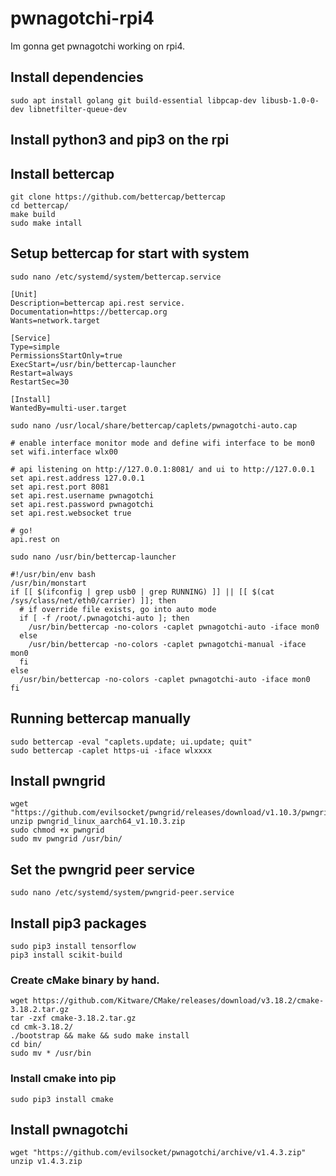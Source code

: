 # pwnagotchi-rpi4
Im gonna get pwnagotchi working on rpi4.

## Install dependencies
```shell
sudo apt install golang git build-essential libpcap-dev libusb-1.0-0-dev libnetfilter-queue-dev
```

## Install python3 and pip3 on the rpi


## Install bettercap
```shell
git clone https://github.com/bettercap/bettercap
cd bettercap/
make build
sudo make intall
```

## Setup bettercap for start with system
```shell
sudo nano /etc/systemd/system/bettercap.service
```

```text
[Unit]
Description=bettercap api.rest service.
Documentation=https://bettercap.org
Wants=network.target

[Service]
Type=simple
PermissionsStartOnly=true
ExecStart=/usr/bin/bettercap-launcher
Restart=always
RestartSec=30

[Install]
WantedBy=multi-user.target
```


```shell
sudo nano /usr/local/share/bettercap/caplets/pwnagotchi-auto.cap
```

```text
# enable interface monitor mode and define wifi interface to be mon0
set wifi.interface wlx00

# api listening on http://127.0.0.1:8081/ and ui to http://127.0.0.1
set api.rest.address 127.0.0.1
set api.rest.port 8081
set api.rest.username pwnagotchi
set api.rest.password pwnagotchi
set api.rest.websocket true

# go!
api.rest on
```

```shell
sudo nano /usr/bin/bettercap-launcher
```

```text
#!/usr/bin/env bash
/usr/bin/monstart
if [[ $(ifconfig | grep usb0 | grep RUNNING) ]] || [[ $(cat /sys/class/net/eth0/carrier) ]]; then
  # if override file exists, go into auto mode
  if [ -f /root/.pwnagotchi-auto ]; then
    /usr/bin/bettercap -no-colors -caplet pwnagotchi-auto -iface mon0
  else
    /usr/bin/bettercap -no-colors -caplet pwnagotchi-manual -iface mon0
  fi
else
  /usr/bin/bettercap -no-colors -caplet pwnagotchi-auto -iface mon0
fi
```

## Running bettercap manually
```shell
sudo bettercap -eval "caplets.update; ui.update; quit"
sudo bettercap -caplet https-ui -iface wlxxxx
```

## Install pwngrid
```shell
wget "https://github.com/evilsocket/pwngrid/releases/download/v1.10.3/pwngrid_linux_aarch64_v1.10.3.zip"
unzip pwngrid_linux_aarch64_v1.10.3.zip
sudo chmod +x pwngrid
sudo mv pwngrid /usr/bin/
```

## Set the pwngrid peer service
```shell
sudo nano /etc/systemd/system/pwngrid-peer.service
```

## Install pip3 packages
```shell
sudo pip3 install tensorflow
pip3 install scikit-build
```

### Create cMake binary by hand.
```shell
wget https://github.com/Kitware/CMake/releases/download/v3.18.2/cmake-3.18.2.tar.gz
tar -zxf cmake-3.18.2.tar.gz
cd cmk-3.18.2/
./bootstrap && make && sudo make install
cd bin/
sudo mv * /usr/bin
```

### Install cmake into pip
```shell
sudo pip3 install cmake
```

## Install pwnagotchi
```shell
wget "https://github.com/evilsocket/pwnagotchi/archive/v1.4.3.zip"
unzip v1.4.3.zip
```
